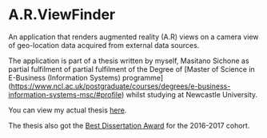 # A.R.ViewFinder
An application that renders augmented reality (A.R) views on a camera view of geo-location data acquired from external data sources.

The application is part of a thesis written by myself, Masitano Sichone as partial fulfilment of partial fulfilment of the Degree of [Master of Science in E-Business (Information Systems) programme] (https://www.ncl.ac.uk/postgraduate/courses/degrees/e-business-information-systems-msc/#profile) whilst studying at Newcastle University.

You can view my actual thesis [here](https://storage.googleapis.com/reinventory/masitano/CSC8407%20Dissertation.pdf).

The thesis also got the [Best Dissertation Award](https://storage.googleapis.com/reinventory/masitano/Best%20Dissertation%20Award.pdf) for the 2016-2017 cohort.


